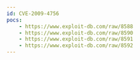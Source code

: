 ```yaml
---
id: CVE-2009-4756
pocs:
    - https://www.exploit-db.com/raw/8588
    - https://www.exploit-db.com/raw/8590
    - https://www.exploit-db.com/raw/8591
    - https://www.exploit-db.com/raw/8592
---
```

